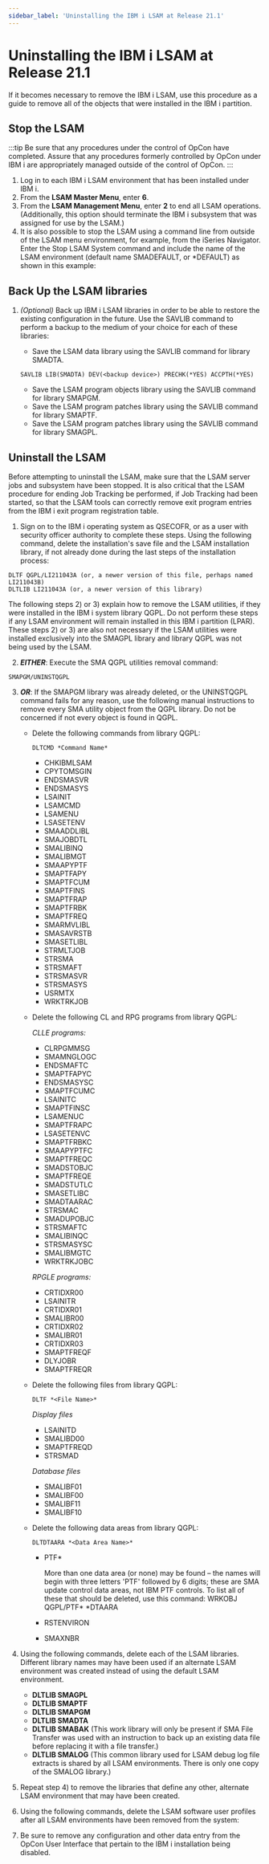 ```yaml
---
sidebar_label: 'Uninstalling the IBM i LSAM at Release 21.1'
---
```


# Uninstalling the IBM i LSAM at Release 21.1

If it becomes necessary to remove the IBM i LSAM, use this procedure as a guide to remove all of the objects that were installed in the IBM i partition.

## Stop the LSAM

:::tip
Be sure that any procedures under the control of OpCon have completed. Assure that any procedures formerly controlled by OpCon under IBM i are appropriately managed outside of the control of OpCon.
:::

1. Log in to each IBM i LSAM environment that has been installed under IBM i.
2. From the **LSAM Master Menu**, enter **6**.
3. From the **LSAM Management Menu**, enter **2** to end all LSAM operations. (Additionally, this option should terminate the IBM i subsystem that was assigned for use by the LSAM.)
4. It is also possible to stop the LSAM using a command line from outside of the LSAM menu environment, for example, from the iSeries Navigator. Enter the Stop LSAM System command and include the name of the LSAM environment (default name SMADEFAULT, or \*DEFAULT) as shown in this example:

## Back Up the LSAM libraries

1. *(Optional)* Back up IBM i LSAM libraries in order to be able to restore the existing configuration in the future. Use the SAVLIB command to perform a backup to the medium of your choice for each of these libraries:
    - Save the LSAM data library using the SAVLIB command for library SMADTA.

    ```
    SAVLIB LIB(SMADTA) DEV(<backup device>) PRECHK(*YES) ACCPTH(*YES)
    ```

    - Save the LSAM program objects library using the SAVLIB command for library SMAPGM.
    - Save the LSAM program patches library using the SAVLIB command for library SMAPTF.
    - Save the LSAM program patches library using the SAVLIB command for library SMAGPL.

## Uninstall the LSAM

Before attempting to uninstall the LSAM, make sure that the LSAM server jobs and subsystem have been stopped. It is also critical that the LSAM procedure for ending Job Tracking be performed, if Job Tracking had been started, so that the LSAM tools can correctly remove exit program entries from the IBM i exit program registration table.

1. Sign on to the IBM i operating system as QSECOFR, or as a user with security officer authority to complete these steps. Using the following command, delete the installation's save file and the LSAM installation library, if not already done during the last steps of the installation process:

  ```
  DLTF QGPL/LI211043A (or, a newer version of this file, perhaps named LI211043B)
  DLTLIB LI211043A (or, a newer version of this library)
  ```

  The following steps 2) or 3) explain how to remove the LSAM utilities, if they were installed in the IBM i system library QGPL. Do not perform these steps if any LSAM environment will remain installed in this IBM i partition (LPAR). These steps 2) or 3) are also not necessary if the LSAM utilities were installed exclusively into the SMAGPL library and library QGPL was not being used by the LSAM.

2. ***EITHER***: Execute the SMA QGPL utilities removal command:

  ```
  SMAPGM/UNINSTQGPL
  ```

3. ***OR***: If the SMAPGM library was already deleted, or the UNINSTQGPL command fails for any reason, use the following manual instructions to remove every SMA utility object from the QGPL library. Do not be concerned if not every object is found in QGPL.
    - Delete the following commands from library QGPL:

      ```
      DLTCMD *Command Name*
      ```
  
      - CHKIBMLSAM
      - CPYTOMSGIN
      - ENDSMASVR
      - ENDSMASYS
      - LSAINIT
      - LSAMCMD
      - LSAMENU
      - LSASETENV
      - SMAADDLIBL
      - SMAJOBDTL
      - SMALIBINQ
      - SMALIBMGT
      - SMAAPYPTF
      - SMAPTFAPY
      - SMAPTFCUM
      - SMAPTFINS
      - SMAPTFRAP
      - SMAPTFRBK
      - SMAPTFREQ
      - SMARMVLIBL
      - SMASAVRSTB
      - SMASETLIBL
      - STRMLTJOB
      - STRSMA
      - STRSMAFT
      - STRSMASVR
      - STRSMASYS
      - USRMTX
      - WRKTRKJOB

    - Delete the following CL and RPG programs from library QGPL:

      *CLLE programs:*

      - CLRPGMMSG
      - SMAMNGLOGC
      - ENDSMAFTC
      - SMAPTFAPYC
      - ENDSMASYSC
      - SMAPTFCUMC
      - LSAINITC
      - SMAPTFINSC
      - LSAMENUC
      - SMAPTFRAPC
      - LSASETENVC
      - SMAPTFRBKC
      - SMAAPYPTFC
      - SMAPTFREQC
      - SMADSTOBJC
      - SMAPTFREQE
      - SMADSTUTLC
      - SMASETLIBC
      - SMADTAARAC
      - STRSMAC
      - SMADUPOBJC
      - STRSMAFTC
      - SMALIBINQC
      - STRSMASYSC
      - SMALIBMGTC
      - WRKTRKJOBC

      *RPGLE programs:*

      - CRTIDXR00
      - LSAINITR
      - CRTIDXR01
      - SMALIBR00
      - CRTIDXR02
      - SMALIBR01
      - CRTIDXR03
      - SMAPTFREQF
      - DLYJOBR
      - SMAPTFREQR

    - Delete the following files from library QGPL:

      ```
      DLTF *<File Name>*
      ```

      *Display files*

      - LSAINITD
      - SMALIBD00
      - SMAPTFREQD
      - STRSMAD

      *Database files*

      - SMALIBF01
      - SMALIBF00
      - SMALIBF11
      - SMALIBF10
    - Delete the following data areas from library QGPL:

      ```
      DLTDTAARA *<Data Area Name>*
      ```

      - PTF\*

        More than one data area (or none) may be found – the names will begin with three letters 'PTF' followed by 6 digits; these are SMA update control data areas, not IBM PTF controls. To list all of these that should be deleted, use this command: WRKOBJ QGPL/PTF\* \*DTAARA
      - RSTENVIRON
      - SMAXNBR

4. Using the following commands, delete each of the LSAM libraries. Different library names may have been used if an alternate LSAM environment was created instead of using the default LSAM environment.
    - **DLTLIB SMAGPL**
    - **DLTLIB SMAPTF**
    - **DLTLIB SMAPGM**
    - **DLTLIB SMADTA**
    - **DLTLIB SMABAK** (This work library will only be present if SMA File Transfer was used with an instruction to back up an existing data file before replacing it with a file transfer.)
    - **DLTLIB SMALOG** (This common library used for LSAM debug log file extracts is shared by all LSAM environments. There is only one copy of the SMALOG library.)
5. Repeat step 4) to remove the libraries that define any other, alternate LSAM environment that may have been created.
6. Using the following commands, delete the LSAM software user profiles after all LSAM environments have been removed from the system:
7. Be sure to remove any configuration and other data entry from the OpCon User Interface that pertain to the IBM i installation being disabled.